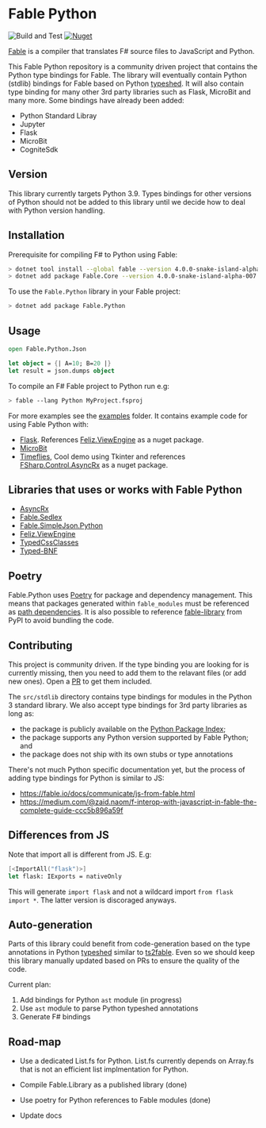 # Fable Python

![Build and Test](https://github.com/dbrattli/Fable.Python/workflows/Build%20and%20Test/badge.svg)
[![Nuget](https://img.shields.io/nuget/vpre/Fable.Python)](https://www.nuget.org/packages/Fable.Python/)

[Fable](https://github.com/fable-compiler/Fable/tree/beyond) is a
compiler that translates F# source files to JavaScript and Python.

This Fable Python repository is a community driven project that contains
the Python type bindings for Fable. The library will eventually contain
Python (stdlib) bindings for Fable based on Python
[typeshed](https://github.com/python/typeshed). It will also contain
type binding for many other 3rd party libraries such as Flask, MicroBit
and many more. Some bindings have already been added:

- Python Standard Libray
- Jupyter
- Flask
- MicroBit
- CogniteSdk

## Version

This library currently targets Python 3.9. Types bindings for other
versions of Python should not be added to this library until we decide
how to deal with Python version handling.

## Installation

Prerequisite for compiling F# to Python using Fable:

```sh
> dotnet tool install --global fable --version 4.0.0-snake-island-alpha-014
> dotnet add package Fable.Core --version 4.0.0-snake-island-alpha-007
```

To use the `Fable.Python` library in your Fable project:

```sh
> dotnet add package Fable.Python
```

## Usage

```fs
open Fable.Python.Json

let object = {| A=10; B=20 |}
let result = json.dumps object
```

To compile an F# Fable project to Python run e.g:

```sh
> fable --lang Python MyProject.fsproj
```

For more examples see the
[examples](https://github.com/dbrattli/Fable.Python/tree/main/examples) folder.
It contains example code for using Fable Python with:

- [Flask](https://github.com/dbrattli/Fable.Python/tree/main/examples/flask).
  References [Feliz.ViewEngine](https://github.com/dbrattli/Feliz.ViewEngine)
  as a nuget package.
- [MicroBit](https://github.com/dbrattli/Fable.Python/tree/main/examples/microbit)
- [Timeflies](https://github.com/dbrattli/Fable.Python/tree/main/examples/timeflies),
  Cool demo using Tkinter and references
  [FSharp.Control.AsyncRx](https://github.com/dbrattli/AsyncRx) as a nuget
  package.

## Libraries that uses or works with Fable Python

- [AsyncRx](https://github.com/dbrattli/AsyncRx)
- [Fable.Sedlex](https://github.com/thautwarm/Fable.Sedlex)
- [Fable.SimpleJson.Python](https://github.com/Zaid-Ajaj/Fable.SimpleJson.Python)
- [Feliz.ViewEngine](https://github.com/dbrattli/Feliz.ViewEngine)
- [TypedCssClasses](https://github.com/zanaptak/TypedCssClasses)
- [Typed-BNF](https://github.com/thautwarm/Typed-BNF#readme)

## Poetry

Fable.Python uses [Poetry](https://python-poetry.org/) for package and
dependency management. This means that packages generated within
`fable_modules` must be referenced as [path
dependencies](https://python-poetry.org/docs/dependency-specification/#path-dependencies).
It is also possible to reference
[fable-library](https://pypi.org/project/fable-library/) from PyPI to
avoid bundling the code.

## Contributing

This project is community driven. If the type binding you are looking
for is currently missing, then you need to add them to the relavant
files (or add new ones). Open a
[PR](https://github.com/dbrattli/Fable.Python/pull/3/files) to get them
included.

The `src/stdlib` directory contains type bindings for modules in the
Python 3 standard library. We also accept type bindings for 3rd party
libraries as long as:

- the package is publicly available on the [Python Package Index](https://pypi.org/);
- the package supports any Python version supported by Fable Python; and
- the package does not ship with its own stubs or type annotations

There's not much Python specific documentation yet, but the process of
adding type bindings for Python is similar to JS:

- https://fable.io/docs/communicate/js-from-fable.html
- https://medium.com/@zaid.naom/f-interop-with-javascript-in-fable-the-complete-guide-ccc5b896a59f

## Differences from JS

Note that import all is different from JS. E.g:

```fs
[<ImportAll("flask")>]
let flask: IExports = nativeOnly
```

This will generate `import flask` and not a wildcard import `from flask import
*`. The latter version is discoraged anyways.

## Auto-generation

Parts of this library could benefit from code-generation based on the type
annotations in Python [typeshed](https://github.com/python/typeshed) similar to
[ts2fable](https://github.com/fable-compiler/ts2fable). Even so we should keep
this library manually updated based on PRs to ensure the quality of the code.

Current plan:

1. Add bindings for Python `ast` module (in progress)
2. Use `ast` module to parse Python typeshed annotations
3. Generate F# bindings

## Road-map

- Use a dedicated List.fs for Python. List.fs currently depends on
  Array.fs that is not an efficient list implmentation for Python.

- Compile Fable.Library as a published library (done)

- Use poetry for Python references to Fable modules (done)

- Update docs
